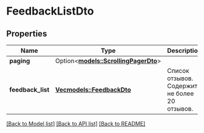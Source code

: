 # FeedbackListDto

## Properties

Name | Type | Description | Notes
------------ | ------------- | ------------- | -------------
**paging** | Option<[**models::ScrollingPagerDto**](ScrollingPagerDTO.md)> |  | [optional]
**feedback_list** | [**Vec<models::FeedbackDto>**](FeedbackDTO.md) | Список отзывов.  Содержит не более 20 отзывов.  | 

[[Back to Model list]](../README.md#documentation-for-models) [[Back to API list]](../README.md#documentation-for-api-endpoints) [[Back to README]](../README.md)


